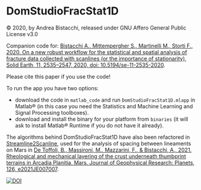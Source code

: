 # DomStudioFracStat1D
© 2020, by Andrea Bistacchi, released under GNU Affero General Public License v3.0

Companion code for:
[Bistacchi A., Mittempergher S., Martinelli M., Storti F., 2020. On a new robust workflow for the statistical and spatial analysis of fracture data collected with scanlines (or the importance of stationarity), Solid Earth, 11, 2535–2547, 2020, doi: 10.5194/se-11-2535-2020](https://doi.org/10.5194/se-11-2535-2020).

Please cite this paper if you use the code!

To run the app you have two options:
- download the code in `matlab_code` and run `DomStudioFracStat1D.mlapp` in Matlab® (in this case you need the Statistics and Machine Learning and Signal Processing toolboxes).
- download and install the binary for your platform from `binaries` (it will ask to install Matlab® Runtime if you do not have it already).

The algorithms behind DomStudioFracStat1D have also been refactored in [Streamline2Scanline](https://github.com/gecos-lab/Streamline2Scanline), used for the analysis of spacing between lineaments on Mars in [De Toffoli, B., Massironi, M., Mazzarini, F., & Bistacchi, A., 2021. Rheological and mechanical layering of the crust underneath thumbprint terrains in Arcadia Planitia, Mars. Journal of Geophysical Research: Planets, 126, e2021JE007007](https://agupubs.onlinelibrary.wiley.com/doi/full/10.1029/2021JE007007). 

[![DOI](https://zenodo.org/badge/306701725.svg)](https://zenodo.org/badge/latestdoi/306701725)
